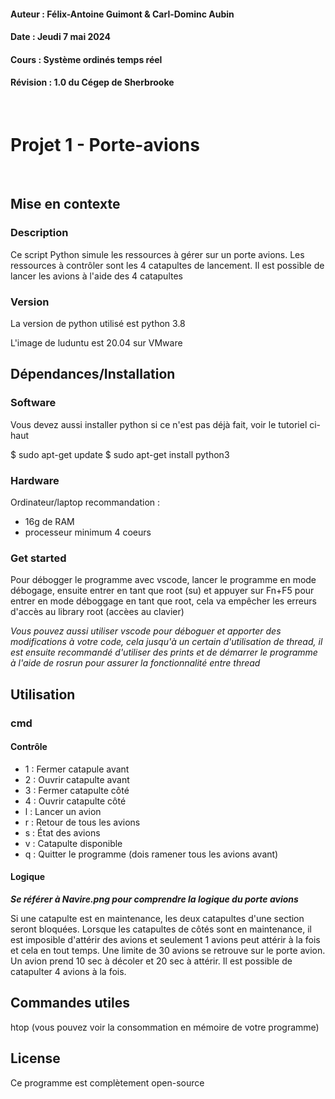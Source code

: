 
#### Auteur : Félix-Antoine Guimont & Carl-Dominc Aubin
#### Date : Jeudi 7 mai 2024
#### Cours : Système ordinés temps réel
#### Révision : 1.0 du Cégep de Sherbrooke

<br />

# Projet 1 - Porte-avions

<br />


## Mise en contexte
### Description
Ce script Python simule les ressources à gérer sur un porte avions. Les ressources à contrôler sont les 4 catapultes de lancement. Il est possible de lancer les avions à l'aide des 4 catapultes 


### Version

La version de python utilisé est python 3.8

L'image de luduntu est 20.04 sur VMware

## Dépendances/Installation

### Software

Vous devez aussi installer python si ce n'est pas déjà fait, voir le tutoriel ci-haut

$ sudo apt-get update
$ sudo apt-get install python3

### Hardware

Ordinateur/laptop recommandation : 
- 16g de RAM
- processeur minimum 4 coeurs 

### Get started

Pour débogger le programme avec vscode, lancer le programme en mode débogage, ensuite entrer en tant que root (su) et appuyer sur Fn+F5 pour entrer en mode déboggage en tant que root, cela va empêcher les erreurs d'accès au library root (accèes au clavier)

*Vous pouvez aussi utiliser vscode pour déboguer et apporter des modifications à votre code, cela jusqu'à un certain d'utilisation de thread, il est ensuite recommandé d'utiliser des prints et de démarrer le programme à l'aide de rosrun pour assurer la fonctionnalité entre thread*

## Utilisation

### cmd 

#### Contrôle
- 1 : Fermer catapule avant
- 2 : Ouvrir catapulte avant
- 3 : Fermer catapulte côté
- 4 : Ouvrir catapulte côté
- l : Lancer un avion
- r : Retour de tous les avions
- s : État des avions
- v : Catapulte disponible
- q : Quitter le programme (dois ramener tous les avions avant)

#### Logique 

***Se référer à Navire.png pour comprendre la logique du porte avions***

Si une catapulte est en maintenance, les deux catapultes d'une section seront bloquées. Lorsque les catapultes de côtés sont en maintenance, il est imposible d'attérir des avions et seulement 1 avions peut attérir à la fois et cela en tout temps. Une limite de 30 avions se retrouve sur le porte avion. Un avion prend 10 sec à décoler et 20 sec à attérir. Il est possible de catapulter 4 avions à la fois.

## Commandes utiles

htop (vous pouvez voir la consommation en mémoire de votre programme)

## License

Ce programme est complètement open-source